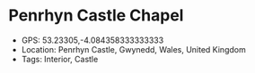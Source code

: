 # Penrhyn Castle Chapel

- GPS: 53.23305,-4.084358333333333
- Location: Penrhyn Castle, Gwynedd, Wales, United Kingdom
- Tags: Interior, Castle

